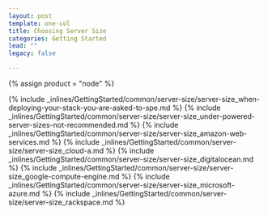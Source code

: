 ```yaml
---
layout: post
template: one-col
title: Choosing Server Size
categories: Getting Started
lead: ""
legacy: false

---
```

{% assign product = "node" %}

{% include _inlines/GettingStarted/common/server-size/server-size_when-deploying-your-stack-you-are-asked-to-spe.md %}
{% include _inlines/GettingStarted/common/server-size/server-size_under-powered-server-sizes-not-recommended.md %}
{% include _inlines/GettingStarted/common/server-size/server-size_amazon-web-services.md %}
{% include _inlines/GettingStarted/common/server-size/server-size_cloud-a.md %}
{% include _inlines/GettingStarted/common/server-size/server-size_digitalocean.md %}
{% include _inlines/GettingStarted/common/server-size/server-size_google-compute-engine.md %}
{% include _inlines/GettingStarted/common/server-size/server-size_microsoft-azure.md %}
{% include _inlines/GettingStarted/common/server-size/server-size_rackspace.md %}

